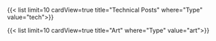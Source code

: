 ---
---

{{< list limit=10 cardView=true title="Technical Posts" where="Type" value="tech">}}

{{< list limit=10 cardView=true title="Art" where="Type" value="art">}}
